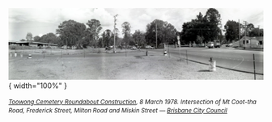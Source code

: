 ![Toowong Cemetery Roundabout Construction](../assets/toowong-roundabout-construction-1978-sml.jpg){ width="100%" }  

*<small>[Toowong Cemetery Roundabout Construction](https://library-brisbane.ent.sirsidynix.net.au/client/en_AU/search/asset/12265/0), 8 March 1978. Intersection of Mt Coot-tha Road, Frederick Street, Milton Road and Miskin Street — [Brisbane City Council](https://www.brisbane.qld.gov.au)</small>*
